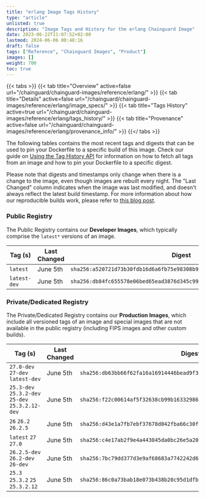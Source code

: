 ```yaml
---
title: "erlang Image Tags History"
type: "article"
unlisted: true
description: "Image Tags and History for the erlang Chainguard Image"
date: 2023-06-22T11:07:52+02:00
lastmod: 2024-06-06 00:48:16
draft: false
tags: ["Reference", "Chainguard Images", "Product"]
images: []
weight: 700
toc: true
---
```


{{< tabs >}}
{{< tab title="Overview" active=false url="/chainguard/chainguard-images/reference/erlang/" >}}
{{< tab title="Details" active=false url="/chainguard/chainguard-images/reference/erlang/image_specs/" >}}
{{< tab title="Tags History" active=true url="/chainguard/chainguard-images/reference/erlang/tags_history/" >}}
{{< tab title="Provenance" active=false url="/chainguard/chainguard-images/reference/erlang/provenance_info/" >}}
{{</ tabs >}}

The following tables contains the most recent tags and digests that can be used to pin your Dockerfile to a specific build of this image. Check our guide on [Using the Tag History API](/chainguard/chainguard-images/using-the-tag-history-api/) for information on how to fetch all tags from an image and how to pin your Dockerfile to a specific digest.

Please note that digests and timestamps only change when there is a change to the image, even though images are rebuilt every night. The "Last Changed" column indicates when the image was last modified, and doesn't always reflect the latest build timestamp. For more information about how our reproducible builds work, please refer to [this blog post](https://www.chainguard.dev/unchained/reproducing-chainguards-reproducible-image-builds).

### Public Registry
The Public Registry contains our **Developer Images**, which typically comprise the `latest*` versions of an image.

| Tag (s)       | Last Changed | Digest                                                                    |
|---------------|--------------|---------------------------------------------------------------------------|
|  `latest`     | June 5th     | `sha256:a520721d73b30fdb16d6a6fb75e98308b9eb4a7b919d2b72fbe9eb1e3c9c8d4e` |
|  `latest-dev` | June 5th     | `sha256:db84fc655578e06bed65ead3876d345c992ae80f331826219a49fa1e7ff5f8e2` |


### Private/Dedicated Registry
The Private/Dedicated Registry contains our **Production Images**, which include all versioned tags of an image and special images that are not available in the public registry (including FIPS images and other custom builds).

| Tag (s)                                           | Last Changed | Digest                                                                    |
|---------------------------------------------------|--------------|---------------------------------------------------------------------------|
|  `27.0-dev` `27-dev` `latest-dev`                 | June 5th     | `sha256:db63bb66f62fa16a16914446bead9f379e60ffe50f59f11f668cab52c5a1079b` |
|  `25.3-dev` `25.3.2-dev` `25-dev` `25.3.2.12-dev` | June 5th     | `sha256:f22c00614af5f32638cb99b163329864ff14845baf90bae1a4643c3dfbd57dbc` |
|  `26` `26.2` `26.2.5`                             | June 5th     | `sha256:d43e1a7fb7ebf37678d042fba66c30f69df5bb88cab758a11eafb24393c818f7` |
|  `latest` `27` `27.0`                             | June 5th     | `sha256:c4e17ab2f9e4a443045da0bc26e5a2087a0a7d5653db4e8fd6bf85824f1aba91` |
|  `26.2.5-dev` `26.2-dev` `26-dev`                 | June 5th     | `sha256:7bc79dd377d3e9af68683a7742242d67ae425f187bbec2171eb94bd36bf6f55c` |
|  `25.3` `25.3.2` `25` `25.3.2.12`                 | June 5th     | `sha256:86c0a73bab18e073b438b20c95d1dfb944f72829599fe103d01c3c7b27363c41` |

